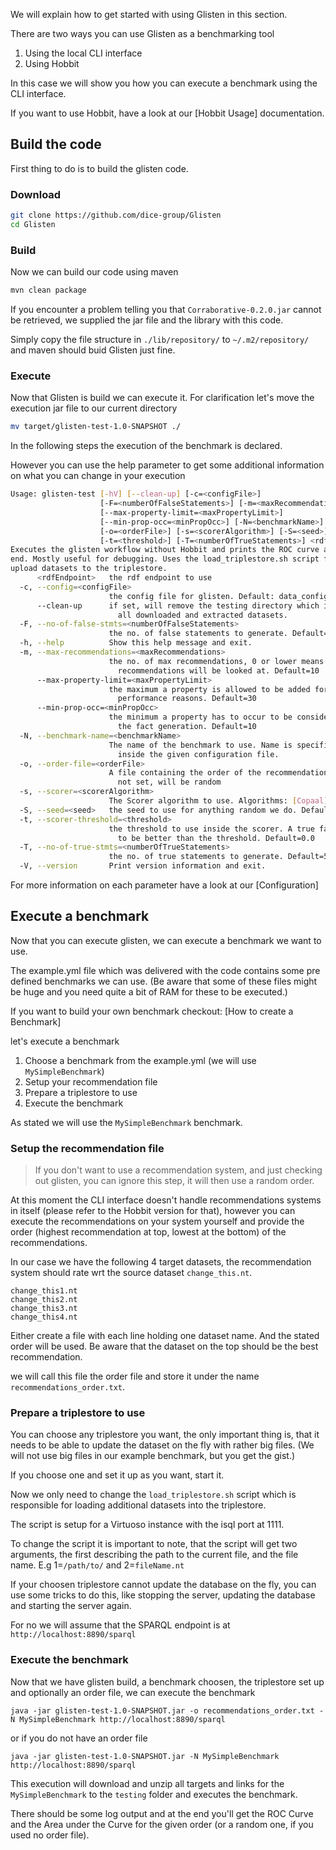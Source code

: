 We will explain how to get started with using Glisten in this section.

There are two ways you can use Glisten as a benchmarking tool

1. Using the local CLI interface
2. Using Hobbit


In this case we will show you how you can execute a benchmark using the CLI interface.

If you want to use Hobbit, have a look at our [Hobbit Usage] documentation.

## Build the code

First thing to do is to build the glisten code.

### Download

```bash
git clone https://github.com/dice-group/Glisten
cd Glisten
```

### Build

Now we can build our code using maven

```bash
mvn clean package
```

If you encounter a problem telling you that `Corraborative-0.2.0.jar` cannot be retrieved, we supplied the jar file and the library with this code. 

Simply copy the file structure in `./lib/repository/` to `~/.m2/repository/` and maven should buid Glisten just fine.

### Execute

Now that Glisten is build we can execute it. 
For clarification let's move the execution jar file to our current directory

```bash
mv target/glisten-test-1.0-SNAPSHOT ./
```

In the following steps the execution of the benchmark is declared. 

However you can use the help parameter to get some additional information on what you can change in your execution

```bash
Usage: glisten-test [-hV] [--clean-up] [-c=<configFile>]
                    [-F=<numberOfFalseStatements>] [-m=<maxRecommendations>]
                    [--max-property-limit=<maxPropertyLimit>]
                    [--min-prop-occ=<minPropOcc>] [-N=<benchmarkName>]
                    [-o=<orderFile>] [-s=<scorerAlgorithm>] [-S=<seed>]
                    [-t=<threshold>] [-T=<numberOfTrueStatements>] <rdfEndpoint>
Executes the glisten workflow without Hobbit and prints the ROC curve at the
end. Mostly useful for debugging. Uses the load_triplestore.sh script file to
upload datasets to the triplestore.
      <rdfEndpoint>   the rdf endpoint to use
  -c, --config=<configFile>
                      the config file for glisten. Default: data_config.yml
      --clean-up      if set, will remove the testing directory which includes
                        all downloaded and extracted datasets.
  -F, --no-of-false-stmts=<numberOfFalseStatements>
                      the no. of false statements to generate. Default=5
  -h, --help          Show this help message and exit.
  -m, --max-recommendations=<maxRecommendations>
                      the no. of max recommendations, 0 or lower means that all
                        recommendations will be looked at. Default=10
      --max-property-limit=<maxPropertyLimit>
                      the maximum a property is allowed to be added for
                        performance reasons. Default=30
      --min-prop-occ=<minPropOcc>
                      the minimum a property has to occur to be considered for
                        the fact generation. Default=10
  -N, --benchmark-name=<benchmarkName>
                      The name of the benchmark to use. Name is specified
                        inside the given configuration file.
  -o, --order-file=<orderFile>
                      A file containing the order of the recommendations, if
                        not set, will be random
  -s, --scorer=<scorerAlgorithm>
                      The Scorer algorithm to use. Algorithms: [Copaal]
  -S, --seed=<seed>   the seed to use for anything random we do. Default is random
  -t, --scorer-threshold=<threshold>
                      the threshold to use inside the scorer. A true fact needs
                        to be better than the threshold. Default=0.0
  -T, --no-of-true-stmts=<numberOfTrueStatements>
                      the no. of true statements to generate. Default=5
  -V, --version       Print version information and exit.
```

For more information on each parameter have a look at our [Configuration]




## Execute a benchmark

Now that you can execute glisten, we can execute a benchmark we want to use. 

The example.yml file which was delivered with the code contains some pre defined benchmarks we can use. 
(Be aware that some of these files might be huge and you need quite a bit of RAM for these to be executed.)


If you want to build your own benchmark checkout: [How to create a Benchmark]


let's execute a benchmark

1. Choose a benchmark from the example.yml (we will use `MySimpleBenchmark`)
2. Setup your recommendation file 
3. Prepare a triplestore to use
4. Execute the benchmark

As stated we will use the `MySimpleBenchmark` benchmark.

### Setup the recommendation file


> If you don't want to use a recommendation system, and just checking out glisten, you can ignore this step, it will then use a random order.


At this moment the CLI interface doesn't handle recommendations systems in itself (please refer to the Hobbit version for that), however you can execute the recommendations
on your system yourself and provide the order (highest recommendation at top, lowest at the bottom) of the recommendations.

In our case we have the following 4 target datasets, the recommendation system should rate wrt the source dataset `change_this.nt`.

```
change_this1.nt
change_this2.nt
change_this3.nt
change_this4.nt
``` 

Either create a file with each line holding one dataset name. 
And the stated order will be used. 
Be aware that the dataset on the top should be the best recommendation. 

we will call this file the order file and store it under the name `recommendations_order.txt`.


### Prepare a triplestore to use

You can choose any triplestore you want, the only important thing is, that it needs to be able to update the dataset on the fly with rather big files. 
(We will not use big files in our example benchmark, but you get the gist.)

If you choose one and set it up as you want, start it. 

Now we only need to change the `load_triplestore.sh`  script which is responsible for loading additional datasets into the triplestore. 

The script is setup for a Virtuoso instance with the isql port at 1111.


To change the script it is important to note, that the script will get two arguments, the first describing the path to the current file, and the file name.
E.g 1=`/path/to/` and 2=`fileName.nt`

If your choosen triplestore cannot update the database on the fly, you can use some tricks to do this, like stopping the server, updating the database and starting the server again. 

For no we will assume that the SPARQL endpoint is at `http://localhost:8890/sparql` 


### Execute the benchmark


Now that we have glisten build, a benchmark choosen, the triplestore set up and optionally an order file, we can execute the benchmark

```
java -jar glisten-test-1.0-SNAPSHOT.jar -o recommendations_order.txt -N MySimpleBenchmark http://localhost:8890/sparql
```

or if you do not have an order file

```
java -jar glisten-test-1.0-SNAPSHOT.jar -N MySimpleBenchmark http://localhost:8890/sparql
```


This execution will download and unzip all targets and links for the `MySimpleBenchmark` to the `testing` folder and executes the benchmark. 

There should be some log output and at the end you'll get the ROC Curve and the Area under the Curve for the given order (or a random one, if you used no order file). 